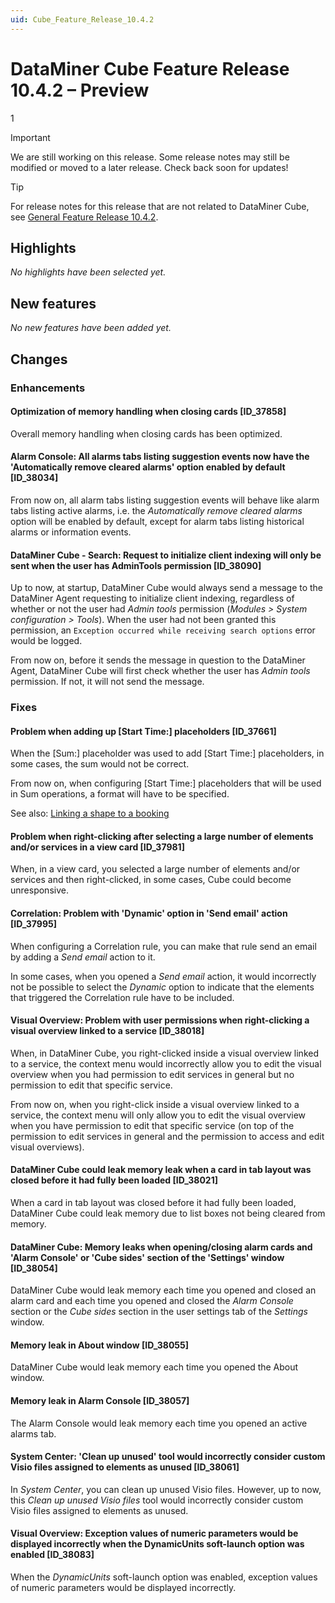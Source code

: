 ```yaml
---
uid: Cube_Feature_Release_10.4.2
---
```


# DataMiner Cube Feature Release 10.4.2 – Preview
1
> [!IMPORTANT]
> We are still working on this release. Some release notes may still be modified or moved to a later release. Check back soon for updates!

> [!TIP]
> For release notes for this release that are not related to DataMiner Cube, see [General Feature Release 10.4.2](xref:General_Feature_Release_10.4.2).

## Highlights

*No highlights have been selected yet.*

## New features

*No new features have been added yet.*

## Changes

### Enhancements

#### Optimization of memory handling when closing cards [ID_37858]

<!-- MR 10.2.0 [CU22]/10.3.0 [CU11] - FR 10.4.2 -->

Overall memory handling when closing cards has been optimized.

#### Alarm Console: All alarms tabs listing suggestion events now have the 'Automatically remove cleared alarms' option enabled by default [ID_38034]

<!-- MR 10.2.0 [CU22]/10.3.0 [CU11] - FR 10.4.2 -->

From now on, all alarm tabs listing suggestion events will behave like alarm tabs listing active alarms, i.e. the *Automatically remove cleared alarms* option will be enabled by default, except for alarm tabs listing historical alarms or information events.

#### DataMiner Cube - Search: Request to initialize client indexing will only be sent when the user has AdminTools permission [ID_38090]

<!-- MR 10.2.0 [CU22]/10.3.0 [CU11]/10.4.0 [CU0] - FR 10.4.2 -->

Up to now, at startup, DataMiner Cube would always send a message to the DataMiner Agent requesting to initialize client indexing, regardless of whether or not the user had *Admin tools* permission (*Modules > System configuration > Tools*). When the user had not been granted this permission, an `Exception occurred while receiving search options` error would be logged.

From now on, before it sends the message in question to the DataMiner Agent, DataMiner Cube will first check whether the user has *Admin tools* permission. If not, it will not send the message.

### Fixes

#### Problem when adding up [Start Time:] placeholders [ID_37661]

<!-- MR 10.2.0 [CU22]/10.3.0 [CU11] - FR 10.4.2 -->

When the [Sum:] placeholder was used to add [Start Time:] placeholders, in some cases, the sum would not be correct.

From now on, when configuring [Start Time:] placeholders that will be used in Sum operations, a format will have to be specified.

See also: [Linking a shape to a booking](xref:Linking_a_shape_to_a_booking)

#### Problem when right-clicking after selecting a large number of elements and/or services in a view card [ID_37981]

<!-- MR 10.2.0 [CU22]/10.3.0 [CU11] - FR 10.4.2 -->

When, in a view card, you selected a large number of elements and/or services and then right-clicked, in some cases, Cube could become unresponsive.

#### Correlation: Problem with 'Dynamic' option in 'Send email' action [ID_37995]

<!-- MR 10.2.0 [CU22]/10.3.0 [CU11] - FR 10.4.2 -->

When configuring a Correlation rule, you can make that rule send an email by adding a *Send email* action to it.

In some cases, when you opened a *Send email* action, it would incorrectly not be possible to select the *Dynamic* option to indicate that the elements that triggered the Correlation rule have to be included.

#### Visual Overview: Problem with user permissions when right-clicking a visual overview linked to a service [ID_38018]

<!-- MR 10.2.0 [CU22]/10.3.0 [CU11]/10.4.0 [CU0] - FR 10.4.2 -->

When, in DataMiner Cube, you right-clicked inside a visual overview linked to a service, the context menu would incorrectly allow you to edit the visual overview when you had permission to edit services in general but no permission to edit that specific service.

From now on, when you right-click inside a visual overview linked to a service, the context menu will only allow you to edit the visual overview when you have permission to edit that specific service (on top of the permission to edit services in general and the permission to access and edit visual overviews).

#### DataMiner Cube could leak memory leak when a card in tab layout was closed before it had fully been loaded [ID_38021]

<!-- MR 10.2.0 [CU22]/10.3.0 [CU11] - FR 10.4.2 -->

When a card in tab layout was closed before it had fully been loaded, DataMiner Cube could leak memory due to list boxes not being cleared from memory.

#### DataMiner Cube: Memory leaks when opening/closing alarm cards and 'Alarm Console' or 'Cube sides' section of the 'Settings' window [ID_38054]

<!-- MR 10.2.0 [CU22]/10.3.0 [CU11]/10.4.0 [CU0] - FR 10.4.2 -->

DataMiner Cube would leak memory each time you opened and closed an alarm card and each time you opened and closed the *Alarm Console* section or the *Cube sides* section in the user settings tab of the *Settings* window.

#### Memory leak in About window [ID_38055]

<!-- MR 10.2.0 [CU22]/10.3.0 [CU11]/10.4.0 [CU0] - FR 10.4.2 -->

DataMiner Cube would leak memory each time you opened the About window.

#### Memory leak in Alarm Console [ID_38057]

<!-- MR 10.2.0 [CU22]/10.3.0 [CU11]/10.4.0 [CU0] - FR 10.4.2 -->

The Alarm Console would leak memory each time you opened an active alarms tab.

#### System Center: 'Clean up unused' tool would incorrectly consider custom Visio files assigned to elements as unused [ID_38061]

<!-- MR 10.2.0 [CU22]/10.3.0 [CU11]/10.4.0 [CU0] - FR 10.4.2 -->

In *System Center*, you can clean up unused Visio files. However, up to now, this *Clean up unused Visio files* tool would incorrectly consider custom Visio files assigned to elements as unused.

#### Visual Overview: Exception values of numeric parameters would be displayed incorrectly when the DynamicUnits soft-launch option was enabled [ID_38083]

<!-- MR 10.2.0 [CU22]/10.3.0 [CU11]/10.4.0 [CU0] - FR 10.4.2 -->

When the *DynamicUnits* soft-launch option was enabled, exception values of numeric parameters would be displayed incorrectly.
